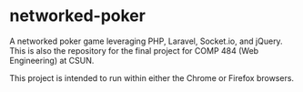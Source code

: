 # networked-poker

A networked poker game leveraging PHP, Laravel, Socket.io, and jQuery. This is also the repository for the final project for COMP 484 (Web Engineering) at CSUN.

This project is intended to run within either the Chrome or Firefox browsers.